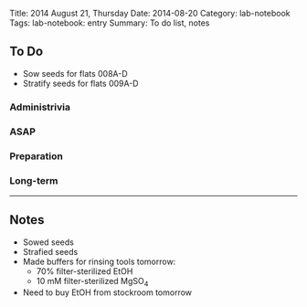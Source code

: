 Title: 2014 August 21, Thursday
Date: 2014-08-20
Category: lab-notebook
Tags: lab-notebook: entry
Summary: To do list, notes

## To Do ##

- Sow seeds for flats 008A-D
- Stratify seeds for flats 009A-D

### Administrivia ###

### ASAP ###

### Preparation ###

### Long-term ###


***

## Notes ##

- Sowed seeds
- Strafied seeds
- Made buffers for rinsing tools tomorrow:
    - 70% filter-sterilized EtOH
    - 10 mM filter-sterilized MgSO<sub>4</sub>
- Need to buy EtOH from stockroom tomorrow
